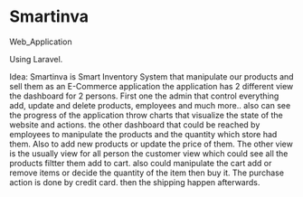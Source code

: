 # Smartinva
 Web_Application
 
 
 Using Laravel.
 
 Idea: Smartinva is Smart Inventory System that manipulate our products and sell them as an E-Commerce application
    the application has 2 different view the dashboard for 2 persons. First one the admin that control everything add, update and delete products, employees and much more.. also can see the progress of the application throw charts that visualize the state of the website and actions.
   the other dashboard that could be reached by employees to manipulate the products and the quantity which store had them. Also to add new products or update the price of them.
   The other view is the usually view for all person the customer view which could see all the products filtter them add to cart. also could manipulate the cart add or remove items or decide the quantity of the item then buy it. 
   The purchase action is done by credit card. then the shipping happen afterwards.
